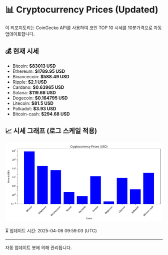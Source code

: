 
# 📊 Cryptocurrency Prices (Updated)

이 리포지토리는 CoinGecko API를 사용하여 코인 TOP 10 시세를 10분가격으로 자동 업데이트합니다.

## 💰 현재 시세
- Bitcoin: **$83013 USD**
- Ethereum: **$1789.95 USD**
- Binancecoin: **$588.49 USD**
- Ripple: **$2.1 USD**
- Cardano: **$0.63965 USD**
- Solana: **$119.68 USD**
- Dogecoin: **$0.164795 USD**
- Litecoin: **$81.5 USD**
- Polkadot: **$3.93 USD**
- Bitcoin-cash: **$294.68 USD**

## 📈 시세 그래프 (로그 스케일 적용)
![Crypto Prices](crypto_prices.png)

⏳ 업데이트 시간: 2025-04-06 09:59:03 (UTC)

---
자동 업데이트 봇에 의해 관리됩니다.
